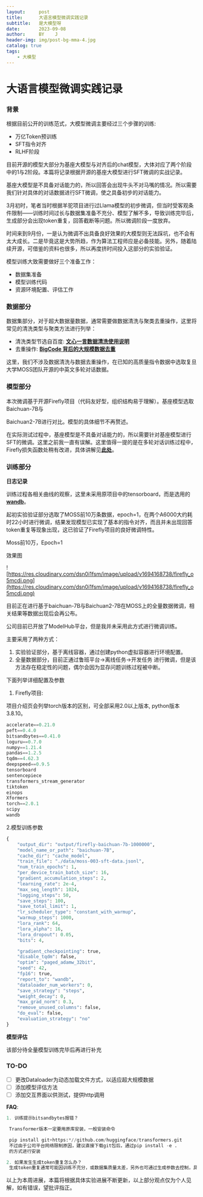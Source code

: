 ```yaml
---
layout:     post
title:      大语言模型微调实践记录
subtitle:   是大模型呀
date:       2023-09-08
author:     BY    J
header-img: img/post-bg-mma-4.jpg
catalog: true
tags:
    - 大模型
---
```

# 大语言模型微调实践记录

### 背景

根据目前公开的训练范式，大模型微调主要经过三个步骤的训练: 

- 万亿Token预训练
- SFT指令对齐
- RLHF阶段

目前开源的模型大部分为基座大模型与对齐后的chat模型，大体对应了两个阶段中的1与2阶段。本篇将记录根据开源的基座大模型进行SFT微调的实战记录。

基座大模型是不具备对话能力的，所以回答会出现牛头不对马嘴的情况。所以需要我们针对具体的对话数据进行SFT微调，使之具备初步的对话能力。

3月初时，笔者当时根据羊驼项目进行过Llama模型的初步微调，但当时受客观条件限制——训练时间过长与数据集准备不充分、模型了解不多，导致训练完毕后，生成部分会出现token重复，回答截断等问题。所以微调阶段一度放弃。

时间来到9月份，一是认为微调不出具备良好效果的大模型则无法踩坑，也不会有太大成长。二是毕竟这是大势所趋，作为算法工程师应是必备技能。另外，随着陆续开源，可借鉴的资料也很多，所以再度挤时间投入这部分的实验验证。

模型训练大致需要做好三个准备工作：

- 数据集准备
- 模型训练代码
- 资源环境配置、评估工作

### 数据部分

数据集部分，对于超大数据量数据，通常需要做数据清洗与聚类去重操作，这里将常见的清洗类型与聚类方法进行列举：

- 清洗类型节选自百度: **[文心一言数据清洗使用说明](https://cloud.baidu.com/doc/WENXINWORKSHOP/s/Mliu6hgzo)**
- 去重操作: **[BigCode 背后的大规模数据去重](https://huggingface.co/blog/zh/dedup)**

这里，我们不涉及数据清洗与数据去重操作，在已知的高质量指令数据中选取复旦大学MOSS团队开源的中英文多轮对话数据。

### 模型部分

本次微调基于开源Firefly项目（代码友好型，组织结构易于理解）。基座模型选取Baichuan-7B与

Baichuan2-7B进行对比。模型的具体细节不再赘述。

在实际测试过程中，基座模型是不具备对话能力的，所以需要针对基座模型进行SFT的微调。这里之前我一直有误解。这里值得一提的是在多轮对话训练过程中，Firefly损失函数处稍有改进，具体讲解见[**此处**](https://yuansearch.com/2023/09/02/%E5%A6%82%E4%BD%95%E5%85%85%E5%88%86%E9%AB%98%E6%95%88%E8%AE%AD%E7%BB%83%E5%A4%9A%E8%BD%AE%E5%AF%B9%E8%AF%9D%E6%A8%A1%E5%9E%8B/)。

### 训练部分

**日志记录**

训练过程各相关曲线的观察，这里未采用原项目中的tensorboard，而是选用的[**wandb**](https://wandb.ai/site)。

起初实验验证部分选取了MOSS前10万条数据，epoch=1，在两个A6000大约耗时22小时进行微调，结果发现模型已实现了基本的指令对齐，而且并未出现回答token重复等现象出现，这已验证了Firefly项目的良好微调特性。

Moss前10万，Epoch=1

效果图

![https://res.cloudinary.com/dsn0i1fsm/image/upload/v1694168738/firefly_o5mcdi.png](https://res.cloudinary.com/dsn0i1fsm/image/upload/v1694168738/firefly_o5mcdi.png)

目前正在进行基于baichuan-7B与Baichuan2-7B在MOSS上的全量数据微调，相关结果等数据出现后会再公布。

公司目前已开放了ModelHub平台，但是我并未采用此方式进行微调训练。

主要采用了两种方式：

1. 实验验证部分，基于离线容器，通过创建python虚拟容器进行环境配置。
2. 全量数据部分，目前正通过鲁班平台→离线任务→开发任务 进行微调，但是该方法存在稳定性的问题，偶尔会因为显存问题训练过程被中断。

下面列举详细配置及参数

 1.  Firefly项目: 

 项目介绍页会列举torch版本的区别，可全部采用2.0以上版本, python版本3.8.10。

```python
accelerate==0.21.0
peft==0.4.0
bitsandbytes==0.41.0
loguru==0.7.0
numpy==1.21.4
pandas==1.2.5
tqdm==4.62.3
deepspeed==0.9.5
tensorboard
sentencepiece
transformers_stream_generator
tiktoken
einops
Xformers
torch==2.0.1
scipy
wandb
```

2.模型训练参数

```python
{
    "output_dir": "output/firefly-baichuan-7b-1000000",
    "model_name_or_path": "baichuan-7B",
    "cache_dir": "cache_model",
    "train_file": "./data/moss-003-sft-data.jsonl",
    "num_train_epochs": 1,
    "per_device_train_batch_size": 16,
    "gradient_accumulation_steps": 2,
    "learning_rate": 2e-4,
    "max_seq_length": 1024,
    "logging_steps": 50,
    "save_steps": 100,
    "save_total_limit": 1,
    "lr_scheduler_type": "constant_with_warmup",
    "warmup_steps": 1000,
    "lora_rank": 64,
    "lora_alpha": 16,
    "lora_dropout": 0.05,
    "bits": 4,

    "gradient_checkpointing": true,
    "disable_tqdm": false,
    "optim": "paged_adamw_32bit",
    "seed": 42,
    "fp16": true,
    "report_to": "wandb",
    "dataloader_num_workers": 0,
    "save_strategy": "steps",
    "weight_decay": 0,
    "max_grad_norm": 0.3,
    "remove_unused_columns": false,
    "do_eval": false,
    "evaluation_strategy": "no"
}
```

**模型评估**

该部分待全量模型训练完毕后再进行补充

### TO-DO

- [ ]  更改Dataloader为动态加载文件方式，以适应超大规模数据
- [ ]  添加模型评估方法
- [ ]  添加交互界面以供测试，提供http调用

**FAQ**:

```python
1. 训练提示bitsandbytes报错？

 Transformer版本一定要用原库安装，一般安装命令

 pip install git+https:*//github.com/huggingface/transformers.git
 不过由于公司平台网络限制原因，建议直接下载git包后，通过pip install -e .
 的方式进行安装

2. 如果发生生成token重复怎么办？
 生成token重复通常可能因训练不充分，或数据集质量太差，另外也可通过生成参数去控制，具体可见[**此处**](https://yuansearch.com/2023/08/14/%E8%A7%A3%E7%A0%81%E7%9A%84%E7%94%9F%E6%88%90%E5%A4%9A%E6%A0%B7%E6%80%A7/)
```

以上为本周进展，本篇将根据具体实验进展不断更新，以上部分观点仅为个人见解，如有错误，望批评指正。